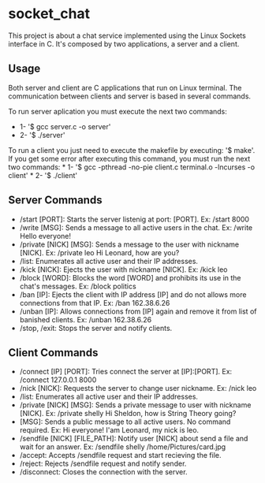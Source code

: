 # socket_chat
This project is about a chat service implemented using the Linux Sockets interface in C. It's composed by two applications, a server and a client.

## Usage
Both server and client are C applications that run on Linux terminal. The communication between clients and server is based in several commands.

To run server aplication you must execute the next two commands:
   * 1- '$ gcc server.c -o server'
   * 2- '$ ./server'

To run a client you just need to execute the makefile by executing: '$ make'. If you get some error after executing this command, you must run the next two commands:
    * 1- '$ gcc -pthread -no-pie client.c terminal.o -lncurses -o client'
    * 2- '$ ./client'

## Server Commands
* /start [PORT]: Starts the server listenig at port: [PORT]. Ex: /start 8000
* /write [MSG]: Sends a message to all active users in the chat. Ex: /write Hello everyone!
* /private [NICK] [MSG]: Sends a message to the user with nickname [NICK]. Ex: /private leo Hi Leonard, how are you?
* /list: Enumerates all active user and their IP addresses.
* /kick [NICK]: Ejects the user with nickname [NICK]. Ex: /kick leo
* /block [WORD]: Blocks the word [WORD] and prohibits its use in the chat's messages. Ex: /block politics
* /ban [IP]: Ejects the client with IP address [IP] and do not allows more connections from that IP. Ex: /ban 162.38.6.26
* /unban [IP]: Allows connections from [IP] again and remove it from list of banished clients. Ex: /unban 162.38.6.26
* /stop, /exit: Stops the server and notify clients.

## Client Commands
* /connect [IP] [PORT]: Tries connect the server at [IP]:[PORT]. Ex: /connect 127.0.0.1 8000
* /nick [NICK]: Requests the server to change user nickname. Ex: /nick leo
* /list: Enumerates all active user and their IP addresses.
* /private [NICK] [MSG]: Sends a private message to user with nickname [NICK]. Ex: /private shelly Hi Sheldon, how is String Theory going?
* [MSG]: Sends a public message to all active users. No command required. Ex: Hi everyone! I'am Leonard, my nick is leo. 
* /sendfile [NICK] [FILE_PATH]: Notify user [NICK] about send a file and wait for an answer. Ex: /sendfile shelly /home/Pictures/card.jpg
* /accept: Accepts /sendfile request and start recieving the file.
* /reject: Rejects /sendfile request and notify sender.
* /disconnect: Closes the connection with the server.

